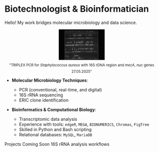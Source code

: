 # Biotechnologist & Bioinformatician

Hello! My work bridges molecular microbiology and data science.

<p align="center">
  <img src="TRIPLEX POBÓR X 3 PŁYTKA 27.05.2025.jpg" alt="TRIPLEX PCR with 16S rDNA region and <i>mecA</i>, <i>nuc</i> genes  27.05.2025" width="150"/><br/>
  <sub>"TRIPLEX PCR for <i>Staphylococcus aureus</i> with 16S rDNA region and <i>mecA</i>, <i>nuc</i> genes  27.05.2025"</sub>
</p>


- **Molecular Microbiology Techniques**:
  - PCR (conventional, real-time, and digital)
  - 16S rRNA sequencing
  - ERIC clone identification

- **Bioinformatics & Computational Biology**:
  - Transcriptomic data analysis
  - Experience with tools: `edgeR`, `MEGA`, `BIONUMERICS`, `Chromas`, `FigTree`
  - Skilled in Python and Bash scripting
  - Relational databases: `MySQL`, `MariaDB`

<h>Projects Coming Soon</h>
16S rRNA analysis workflows
